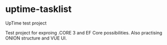 # uptime-tasklist
UpTime test project

Test project for exproing .CORE 3 and EF Core possibilities. Also practising ONION structure and VUE UI.
